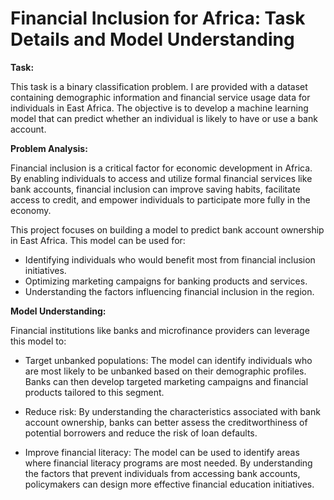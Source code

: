 # Financial Inclusion for Africa: Task Details and Model Understanding

**Task:**

This task is a binary classification problem. I are provided with a dataset containing demographic information and financial service usage data for individuals in East Africa. The objective is to develop a machine learning model that can predict whether an individual is likely to have or use a bank account.

**Problem Analysis:**

Financial inclusion is a critical factor for economic development in Africa. By enabling individuals to access and utilize formal financial services like bank accounts, financial inclusion can improve saving habits, facilitate access to credit, and empower individuals to participate more fully in the economy.

This project focuses on building a model to predict bank account ownership in East Africa. This model can be used for:

- Identifying individuals who would benefit most from financial inclusion initiatives.
- Optimizing marketing campaigns for banking products and services.
- Understanding the factors influencing financial inclusion in the region.

**Model Understanding:**

Financial institutions like banks and microfinance providers can leverage this model to:

- Target unbanked populations: The model can identify individuals who are most likely to be unbanked based on their demographic profiles. Banks can then develop targeted marketing campaigns and financial products tailored to this segment.

- Reduce risk: By understanding the characteristics associated with bank account ownership, banks can better assess the creditworthiness of potential borrowers and reduce the risk of loan defaults.

- Improve financial literacy: The model can be used to identify areas where financial literacy programs are most needed. By understanding the factors that prevent individuals from accessing bank accounts, policymakers can design more effective financial education initiatives.

